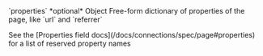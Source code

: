 <tr>
  <td>`properties`</td>
  <td>*optional*</td>
  <td>Object</td>
  <td>Free-form dictionary of properties of the page, like `url` and `referrer`
    <p>See the [Properties field docs](/docs/connections/spec/page#properties) for a list of reserved property names</p></td>
</tr>

